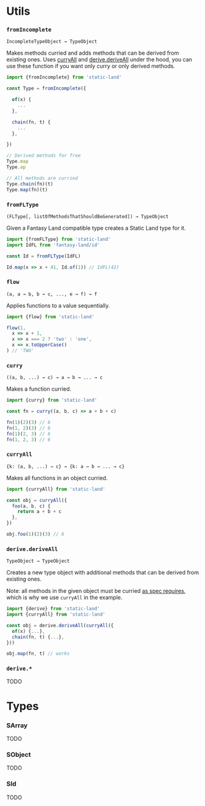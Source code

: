 # Utils

### `fromIncomplete`

`IncompleteTypeObject → TypeObject`

Makes methods curried and adds methods that can be derived from existing ones.
Uses [curryAll](#curryall) and [derive.deriveAll](#derivederiveall) under the hood,
you can use these function if you want only curry or only derived methods.

```js
import {fromIncomplete} from 'static-land'

const Type = fromIncomplete({

  of(x) {
    ...
  },

  chain(fn, t) {
    ...
  },

})

// Derived methods for free
Type.map
Type.ap

// All methods are curried
Type.chain(fn)(t)
Type.map(fn)(t)
```

### `fromFLType`

`(FLType[, listOfMethodsThatShouldBeGenerated]) → TypeObject`

Given a Fantasy Land compatible type creates a Static Land type for it.

```js
import {fromFLType} from 'static-land'
import IdFL from 'fantasy-land/id'

const Id = fromFLType(IdFL)

Id.map(x => x + 41, Id.of(1)) // IdFL(42)
```


### `flow`

`(a, a → b, b → c, ..., e → f) → f`

Applies functions to a value sequentially.

```js
import {flow} from 'static-land'

flow(1,
  x => x + 1,
  x => x === 2 ? 'two' : 'one',
  x => x.toUpperCase()
) // 'TWO'
```


### `curry`

`((a, b, ...) → c) → a → b → ... → c`

Makes a function curried.

```js
import {curry} from 'static-land'

const fn = curry((a, b, c) => a + b + c)

fn(1)(2)(3) // 6
fn(1, 2)(3) // 6
fn(1)(2, 3) // 6
fn(1, 2, 3) // 6
```


### `curryAll`

`{k: (a, b, ...) → c} → {k: a → b → ... → c}`

Makes all functions in an object curried.

```js
import {curryAll} from 'static-land'

const obj = curryAll({
  foo(a, b, c) {
    return a + b + c
  },
})

obj.foo(1)(2)(3) // 6
```



### `derive.deriveAll`

`TypeObject → TypeObject`

Creates a new type object with additional methods that can be derived from existing ones.

Note: all methods in the given object must be curried
[as spec requires](spec.md#type),
which is why we use `curryAll` in the example.

```js
import {derive} from 'static-land'
import {curryAll} from 'static-land'

const obj = derive.deriveAll(curryAll({
  of(x) {...},
  chain(fn, t) {...},
}))

obj.map(fn, t) // works
```


### `derive.*`

TODO


# Types

### SArray

TODO

### SObject

TODO

### SId

TODO


